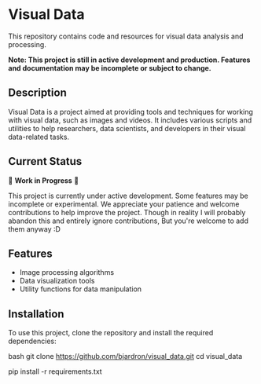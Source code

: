 # Visual Data

This repository contains code and resources for visual data analysis and processing.

**Note: This project is still in active development and production. Features and documentation may be incomplete or subject to change.**

## Description

Visual Data is a project aimed at providing tools and techniques for working with visual data, such as images and videos. It includes various scripts and utilities to help researchers, data scientists, and developers in their visual data-related tasks.

## Current Status

🚧 **Work in Progress** 🚧

This project is currently under active development. Some features may be incomplete or experimental. We appreciate your patience and welcome contributions to help improve the project. Though in reality I will probably abandon this and entirely ignore contributions, But you're welcome to add them anyway :D

## Features

- Image processing algorithms
- Data visualization tools
- Utility functions for data manipulation

## Installation

To use this project, clone the repository and install the required dependencies:

bash
git clone https://github.com/bjardron/visual_data.git
cd visual_data

pip install -r requirements.txt 


